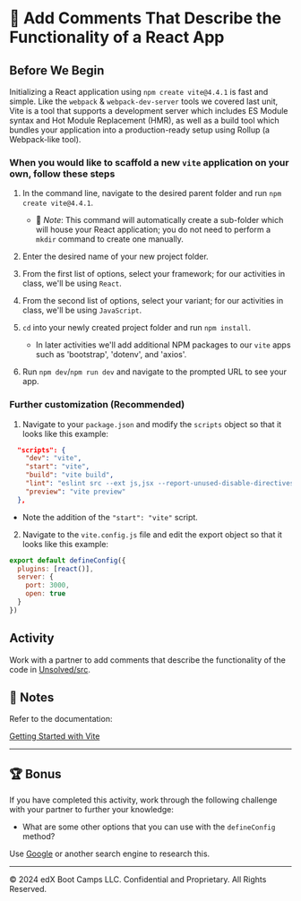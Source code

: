 # 📐 Add Comments That Describe the Functionality of a React App

## Before We Begin

Initializing a React application using `npm create vite@4.4.1` is fast and simple. Like the `webpack` & `webpack-dev-server` tools we covered last unit, Vite is a tool that supports a development server which includes ES Module syntax and Hot Module Replacement (HMR), as well as a build tool which bundles your application into a production-ready setup using Rollup (a Webpack-like tool).

### When you would like to scaffold a new `vite` application on your own, follow these steps

1. In the command line, navigate to the desired parent folder and run `npm create vite@4.4.1`.

    * 🔑 *Note*: This command will automatically create a sub-folder which will house your React application; you do not need to perform a `mkdir` command to create one manually.

2. Enter the desired name of your new project folder.

3. From the first list of options, select your framework; for our activities in class, we'll be using `React`.

4. From the second list of options, select your variant; for our activities in class, we'll be using `JavaScript`.

5. `cd` into your newly created project folder and run `npm install`.

    * In later activities we'll add additional NPM packages to our `vite` apps such as 'bootstrap', 'dotenv', and 'axios'.

6. Run `npm dev`/`npm run dev` and navigate to the prompted URL to see your app.

### Further customization (Recommended)

1. Navigate to your `package.json` and modify the `scripts` object so that it looks like this example:

```json
  "scripts": {
    "dev": "vite",
    "start": "vite",
    "build": "vite build",
    "lint": "eslint src --ext js,jsx --report-unused-disable-directives --max-warnings 0",
    "preview": "vite preview"
  },
```

* Note the addition of the `"start": "vite"` script.

2. Navigate to the `vite.config.js` file and edit the export object so that it looks like this example:

```js
export default defineConfig({
  plugins: [react()],
  server: {
    port: 3000,
    open: true
  }
})
```

## Activity

Work with a partner to add comments that describe the functionality of the code in [Unsolved/src](./Unsolved/src).

## 📝 Notes

Refer to the documentation:

[Getting Started with Vite](https://vitejs.dev/guide/)

---

## 🏆 Bonus

If you have completed this activity, work through the following challenge with your partner to further your knowledge:

* What are some other options that you can use with the `defineConfig` method?

Use [Google](https://www.google.com) or another search engine to research this.

---
© 2024 edX Boot Camps LLC. Confidential and Proprietary. All Rights Reserved.
